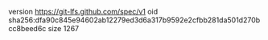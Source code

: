 version https://git-lfs.github.com/spec/v1
oid sha256:dfa90c845e94602ab12279ed3d6a317b9592e2cfbb281da501d270bcc8beed6c
size 1267
